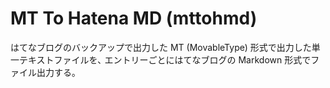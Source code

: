 # MT To Hatena MD (mttohmd)

はてなブログのバックアップで出力した MT (MovableType) 形式で出力した単一テキストファイルを､
エントリーごとにはてなブログの Markdown 形式でファイル出力する｡

